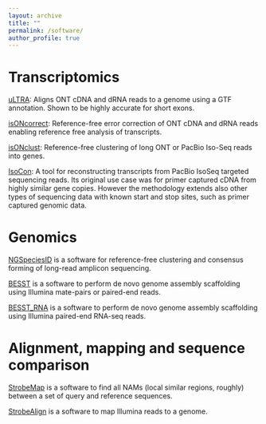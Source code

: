 ```yaml
---
layout: archive
title: ""
permalink: /software/
author_profile: true
---
```


<h1>Transcriptomics</h1>

[uLTRA](https://github.com/ksahlin/ultra): Aligns ONT cDNA and dRNA reads to a genome using a GTF annotation. Shown to be highly accurate for short exons.

[isONcorrect](https://github.com/ksahlin/isONcorrect): Reference-free error correction of ONT cDNA and dRNA reads enabling reference free analysis of transcripts.

[isONclust](https://github.com/ksahlin/isONclust): Reference-free clustering of long ONT or PacBio Iso-Seq reads into genes.

[IsoCon](https://github.com/ksahlin/IsoCon): A tool for reconstructing transcripts from PacBio IsoSeq targeted sequencing reads. Its original use case was for primer captured cDNA from highly similar gene copies. However the methodology extends also other types of sequencing data with known start and stop sites, such as primer captured genomic data.


<h1>Genomics</h1>

[NGSpeciesID](https://github.com/ksahlin/NGSpeciesID) is a software for reference-free clustering and consensus forming of long-read amplicon sequencing.

[BESST](https://github.com/ksahlin/BESST) is a software to perform de novo genome assembly scaffolding using Illumina mate-pairs or paired-end reads.

[BESST_RNA](https://github.com/ksahlin/BESST_RNA) is a software to perform de novo genome assembly scaffolding using Illumina paired-end RNA-seq reads.


<h1>Alignment, mapping and sequence comparison</h1>

[StrobeMap](https://github.com/ksahlin/strobemers) is a software to find all NAMs (local similar regions, roughly) between a set of query and reference sequences. 

[StrobeAlign](https://github.com/ksahlin/StrobeAlign) is a software to map Illumina reads to a genome.